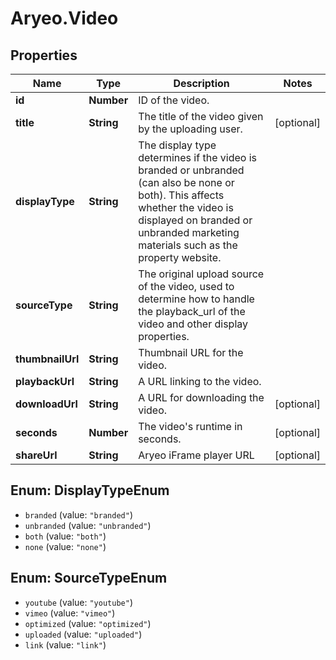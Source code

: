 # Aryeo.Video

## Properties
Name | Type | Description | Notes
------------ | ------------- | ------------- | -------------
**id** | **Number** | ID of the video. | 
**title** | **String** | The title of the video given by the uploading user. | [optional] 
**displayType** | **String** | The display type determines if the video is branded or unbranded (can also be none or both). This affects whether the video is displayed on branded or unbranded marketing materials such as the property website. | 
**sourceType** | **String** | The original upload source of the video, used to determine how to handle the playback_url of the video and other display properties.  | 
**thumbnailUrl** | **String** | Thumbnail URL for the video. | 
**playbackUrl** | **String** | A URL linking to the video. | 
**downloadUrl** | **String** | A URL for downloading the video. | [optional] 
**seconds** | **Number** | The video&#x27;s runtime in seconds. | [optional] 
**shareUrl** | **String** | Aryeo iFrame player URL | [optional] 

<a name="DisplayTypeEnum"></a>
## Enum: DisplayTypeEnum

* `branded` (value: `"branded"`)
* `unbranded` (value: `"unbranded"`)
* `both` (value: `"both"`)
* `none` (value: `"none"`)


<a name="SourceTypeEnum"></a>
## Enum: SourceTypeEnum

* `youtube` (value: `"youtube"`)
* `vimeo` (value: `"vimeo"`)
* `optimized` (value: `"optimized"`)
* `uploaded` (value: `"uploaded"`)
* `link` (value: `"link"`)

